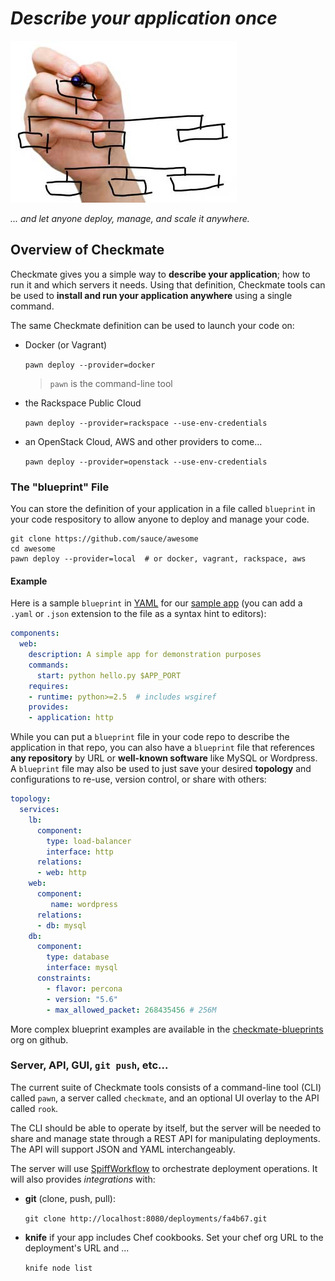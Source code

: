 # _Describe your application once_
![whiteboard](docs/img/whiteboard.jpg)

_... and let anyone deploy, manage, and scale it anywhere._

## Overview of Checkmate
Checkmate gives you a simple way to **describe your application**; how to run it and which servers it needs. Using that definition, Checkmate tools can be used to **install and run your application anywhere** using a single command.

The same Checkmate definition can be used to launch your code on:

- Docker (or Vagrant)

    `pawn deploy --provider=docker`

   > `pawn` is the command-line tool

<!-- removed as a first-hand use case, but maintaining as a good architecture test with a valid use case (those of us who practice the dispicable coding practice of running things locally)
- a Mac OSX or Linux machine for hacking

    `pawn deploy --provider=local`

  <small>_...if you don't want virtualization between you and your running code_</small>
-->

- the Rackspace Public Cloud

    `pawn deploy --provider=rackspace --use-env-credentials`

- an OpenStack Cloud, AWS and other providers to come...

    `pawn deploy --provider=openstack --use-env-credentials`


### The "blueprint" File
You can store the definition of your application in a file called `blueprint` in your code respository to allow anyone to deploy and manage your code.

    git clone https://github.com/sauce/awesome
    cd awesome
    pawn deploy --provider=local  # or docker, vagrant, rackspace, aws


#### Example

Here is a sample `blueprint` in [YAML](http://yaml.org/) for our [sample app](examples/hello-world) (you can add a `.yaml` or `.json` extension to the file as a syntax hint to editors):

```yaml
components:
  web:
    description: A simple app for demonstration purposes
    commands:
      start: python hello.py $APP_PORT
    requires:
    - runtime: python>=2.5  # includes wsgiref
    provides:
    - application: http

```

 While you can put a `blueprint` file in your code repo to describe the application in that repo, you can also have a `blueprint` file that references **any repository** by URL or **well-known software** like MySQL or Wordpress. A `blueprint` file may also be used to just save your desired **topology** and configurations to re-use, version control, or share with others:

```yaml
topology:
  services:
    lb:
      component:
        type: load-balancer
        interface: http
      relations:
      - web: http
    web:
      component:
         name: wordpress
      relations:
      - db: mysql
    db:
      component:
        type: database
        interface: mysql
      constraints:
        - flavor: percona
        - version: "5.6"
        - max_allowed_packet: 268435456 # 256M

```

More complex blueprint examples are available in the [checkmate-blueprints](https://github.com/checkmate-blueprints) org on github.

### Server, API, GUI, `git push`, etc...
The current suite of Checkmate tools consists of a command-line tool (CLI) called `pawn`, a server called `checkmate`, and an optional UI overlay to the API called `rook`.

The CLI should be able to operate by itself, but the server will be needed to share and manage state through a REST API for manipulating deployments. The API will support JSON and YAML interchangeably.

The server will use [SpiffWorkflow](https://github.com/knipknap/SpiffWorkflow) to orchestrate deployment operations. It will also provides *integrations* with:

- **git** (clone, push, pull):

    `git clone http://localhost:8080/deployments/fa4b67.git`

- **knife** if your app includes Chef cookbooks. Set your chef org URL to the deployment's URL and ...

   `knife node list`

